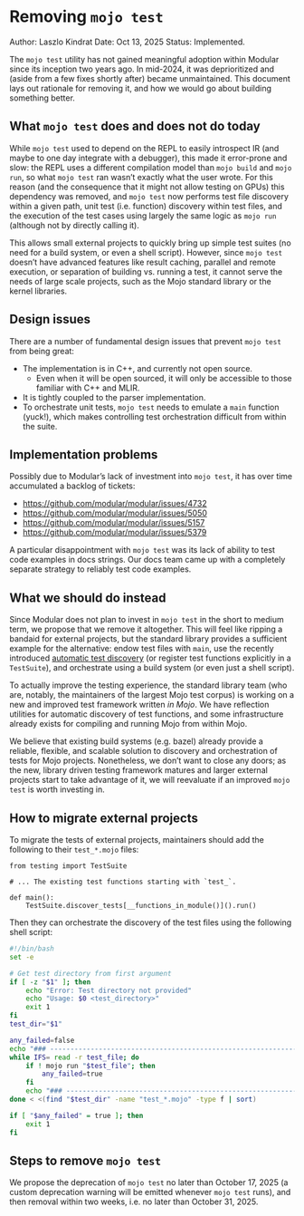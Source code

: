 # Removing `mojo test`

Author: Laszlo Kindrat
Date: Oct 13, 2025
Status: Implemented.

The `mojo test` utility has not gained meaningful adoption within Modular since
its inception two years ago. In mid-2024, it was deprioritized and (aside from a
few fixes shortly after) became unmaintained. This document lays out rationale
for removing it, and how we would go about building something better.

## What `mojo test` does and does not do today

While `mojo test` used to depend on the REPL to easily introspect IR (and maybe
to one day integrate with a debugger), this made it error-prone and slow: the
REPL uses a different compilation model than `mojo build` and `mojo run`, so
what `mojo test` ran wasn’t exactly what the user wrote. For this reason (and
the consequence that it might not allow testing on GPUs) this dependency was
removed, and `mojo test` now performs test file discovery within a given path,
unit test (i.e. function) discovery within test files, and the execution of the
test cases using largely the same logic as `mojo run` (although not by directly
calling it).

This allows small external projects to quickly bring up simple test suites (no
need for a build system, or even a shell script). However, since `mojo test`
doesn’t have advanced features like result caching, parallel and remote
execution, or separation of building vs. running a test, it cannot serve the
needs of large scale projects, such as the Mojo standard library or the kernel
libraries.

## Design issues

There are a number of fundamental design issues that prevent `mojo test` from
being great:

- The implementation is in C++, and currently not open source.
  - Even when it will be open sourced, it will only be accessible to those
    familiar with C++ and MLIR.
- It is tightly coupled to the parser implementation.
- To orchestrate unit tests, `mojo test` needs to emulate a `main` function
  (yuck!), which makes controlling test orchestration difficult from within the
  suite.

## Implementation problems

Possibly due to Modular’s lack of investment into `mojo test`, it has over time
accumulated a backlog of tickets:

- <https://github.com/modular/modular/issues/4732>
- <https://github.com/modular/modular/issues/5050>
- <https://github.com/modular/modular/issues/5157>
- <https://github.com/modular/modular/issues/5379>

A particular disappointment with `mojo test` was its lack of ability to test
code examples in docs strings. Our docs team came up with a completely separate
strategy to reliably test code examples.

## What we should do instead

Since Modular does not plan to invest in `mojo test` in the short to medium
term, we propose that we remove it altogether. This will feel like ripping a
bandaid for external projects, but the standard library provides a sufficient
example for the alternative: endow test files with `main`, use the recently
introduced [automatic test discovery](https://github.com/modular/modular/commit/4570dda790c840aa01e89f82ba3650020e2de94f)
(or register test functions explicitly in a `TestSuite`), and orchestrate using
a build system (or even just a shell script).

To actually improve the testing experience, the standard library team (who are,
notably, the maintainers of the largest Mojo test corpus) is working on a new
and improved test framework written *in Mojo*. We have reflection utilities for
automatic discovery of test functions, and some infrastructure already exists
for compiling and running Mojo from within Mojo.

We believe that existing build systems (e.g. bazel) already provide a reliable,
flexible, and scalable solution to discovery and orchestration of tests for Mojo
projects. Nonetheless, we don’t want to close any doors; as the new, library
driven testing framework matures and larger external projects start to take
advantage of it, we will reevaluate if an improved `mojo test` is worth
investing in.

## How to migrate external projects

To migrate the tests of external projects, maintainers should add the following
to their `test_*.mojo` files:

```mojo
from testing import TestSuite

# ... The existing test functions starting with `test_`.

def main():
    TestSuite.discover_tests[__functions_in_module()]().run()
```

Then they can orchestrate the discovery of the test files using the following
shell script:

```bash
#!/bin/bash
set -e

# Get test directory from first argument
if [ -z "$1" ]; then
    echo "Error: Test directory not provided"
    echo "Usage: $0 <test_directory>"
    exit 1
fi
test_dir="$1"

any_failed=false
echo "### ------------------------------------------------------------- ###"
while IFS= read -r test_file; do
    if ! mojo run "$test_file"; then
        any_failed=true
    fi
    echo "### ------------------------------------------------------------- ###"
done < <(find "$test_dir" -name "test_*.mojo" -type f | sort)

if [ "$any_failed" = true ]; then
    exit 1
fi
```

## Steps to remove `mojo test`

We propose the deprecation of `mojo test` no later than October 17, 2025 (a
custom deprecation warning will be emitted whenever `mojo test` runs), and then
removal within two weeks, i.e. no later than October 31, 2025.
